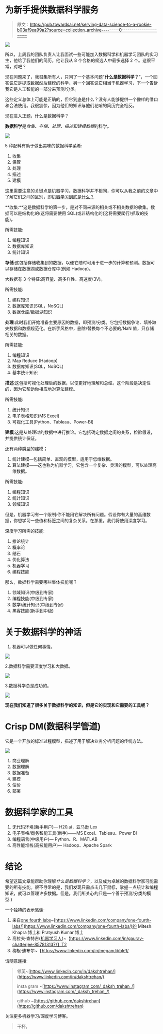 # 为新手提供数据科学服务

> 原文：<https://pub.towardsai.net/serving-data-science-to-a-rookie-b03af9ea99a2?source=collection_archive---------0----------------------->

![](img/99ff01a312f3262ab7c2fc5e99e33485.png)

所以，上周我的团队负责人让我面试一些可能加入数据科学和机器学习团队的实习生，他给了我他们的简历。他让我从 8 个合格的候选人中最多选择 2 个。这很平常，对吧？

现在问题来了，我召集所有人，只问了一个基本问题"**什么是数据科学？**”，一个回答说它是提取数据然后建模的科学，另一个回答说它相当于机器学习，下一个告诉我它是人工智能的一部分来预测/分类。

这些定义总体上可能是正确的，但它到底是什么？没有人能够提供一个像样的借口和合法使用。我很震惊，因为他们的知识与他们花哨的简历完全相反。

现在进入正题，什么是数据科学？

**数据科学**是*收集、存储、处理、描述和建模数据*的科学。

![](img/9ffc68a125d0fa50fdf4bf101b7e5837.png)

5 种配料有助于做出美味的数据科学菜肴:

1.  收集
2.  保管
3.  处理
4.  描述
5.  建模

这里需要注意的关键点是机器学习，数据科学并不相同，你可以从我之前的文章中了解它们之间的区别，即[机器学习到底是什么？](https://medium.com/machine-deep-learning/what-exactly-machine-learning-is-1746c9d151ed)

**收集:**这是数据科学的第一步，是对不同来源的相关或不相关数据的收集。数据可以是结构化的(这将需要使用 SQL)或非结构化的(这将需要爬行/抓取的技能)。

所需技能:

1.  编程知识
2.  数据库知识
3.  统计知识

**存储**:这包括存储收集到的数据，以便它随时可用于进一步的计算和预测。数据可以存储在数据湖或数据仓库中(例如 Hadoop)。

大数据有 3 个特征:高容量、高多样性、高速度(3V)。

所需技能:

1.  编程知识
2.  数据库知识(SQL，NoSQL)
3.  数据仓库/数据湖知识

**处理**:此时我们开始准备主要原因的数据，即预测/分类。它包括数据争论、填补缺失数据和数据规范化。在新手风格中，删除/替换每个不必要的/NaN 值，只存储相关的数据。

所需技能:

1.  编程知识
2.  Map Reduce (Hadoop)
3.  数据库知识(SQL，NoSQL)
4.  基本统计知识

**描述**:这包括可视化处理后的数据，以便更好地理解和总结。这个阶段是决定性的，因为它帮助你相应地对算法建模。

所需技能:

1.  统计知识
2.  电子表格知识(MS Excel)
3.  可视化工具(Python、Tableau、Power-BI)

**建模**:这是从处理过的数据中进行推论。它包括确定数据之间的关系，检验假设，并提供统计保证。

还有两种类型的建模；

1.  统计建模—包括简单、直观的模型，适用于低维数据。
2.  算法建模——这也称为机器学习，它包含一个复杂、灵活的模型，可以处理高维数据。

所需技能:

1.  编程知识
2.  统计知识
3.  领域知识

但是，机器学习有一个限制:你不能用它解决所有问题。假设你有大量的高维数据，你想学习一些值和标签之间的复杂关系。在那里，我们将使用深度学习。

深度学习所需的技能:

1.  推论统计
2.  概率论
3.  结石
4.  优化算法
5.  机器学习
6.  编程技能

那么，数据科学需要哪些集体技能呢？

1.  领域知识(中级到专家)
2.  编程技能(中级到专家)
3.  数学/统计知识(中级到专家)
4.  黑客技能(新手到中级)

# 关于数据科学的神话

1.  机器可以做任何事情。

![](img/91d921019fa1f4f698510c1f0e6bcf0f.png)

2.数据科学需要深度学习和大数据。

![](img/ba8c9152acee494225cec0910dcd2693.png)

3.数据科学总是成功的。

![](img/74aac2ea2bf3cbb387add86b00737cb1.png)

**现在我们知道了很多关于数据科学的知识，但是它的实现和它需要的工具呢？**

# Crisp DM(数据科学管道)

它是一个开放的标准过程模型，描述了用于解决业务分析问题的传统方法。

![](img/0e6de4e9db79c587241fce215bf56396.png)

1.  商业理解
2.  数据理解
3.  数据准备
4.  建模
5.  估价
6.  部署

# 数据科学家的工具

1.  无代码环境(新手用户)— H20.ai，亚马逊 Lex
2.  电子表格/商务智能工具(新手)——MS Excel、Tableau、Power BI
3.  编程语言(中级用户)— Python、R、MATLAB
4.  高性能堆栈(高技能用户)— Hadoop、Apache Spark

# 结论

希望这篇文章能帮助你理解*什么是数据科学？*，以及成为卓越的数据科学家可能需要的所有技能。很不寻常的是，我们发现只需点击几下鼠标，掌握一点统计和编程知识，就可以管理许多数据。但是，我们所关心的只是一个善于预测/分类的模型:)

一个独特的表示感谢:

1.  来自[one fourth labs](https://padhai.onefourthlabs.in/)~[https://www.linkedin.com/company/one-fourth-labs/](https://www.linkedin.com/company/one-fourth-labs/)的 Mitesh Khapra 博士和 Pratyush Kumar 博士
2.  高拉夫·查特吉([机器学习人](https://www.machinelearningman.com/))~【https://www.linkedin.com/in/gaurav-chatterjee-857813137/】T2
3.  梅根·迪布尔~【https://www.linkedin.com/in/megandibble1/ 

请随意连接:

> 领英~[https://www.linkedin.com/in/dakshtrehan/](https://www.linkedin.com/in/dakshtrehan/)
> 
> insta gram ~[https://www.instagram.com/_daksh_trehan_/](https://www.instagram.com/_daksh_trehan_/)
> 
> github ~[https://github.com/dakshtrehan](https://github.com/dakshtrehan)

关注更多机器学习/深度学习博客。

> 干杯。